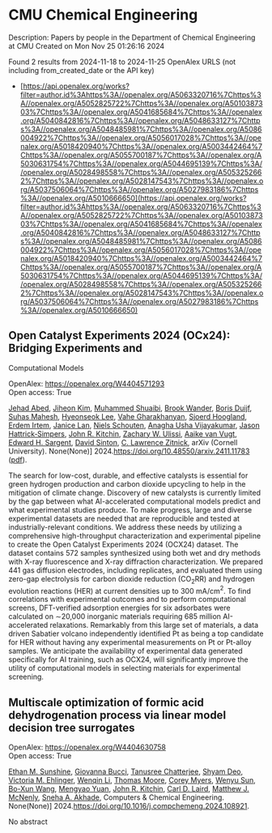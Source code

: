 # CMU Chemical Engineering
Description: Papers by people in the Department of Chemical Engineering at CMU
Created on Mon Nov 25 01:26:16 2024

Found 2 results from 2024-11-18 to 2024-11-25
OpenAlex URLS (not including from_created_date or the API key)
- [https://api.openalex.org/works?filter=author.id%3Ahttps%3A//openalex.org/A5063320716%7Chttps%3A//openalex.org/A5052825722%7Chttps%3A//openalex.org/A5010387303%7Chttps%3A//openalex.org/A5041685684%7Chttps%3A//openalex.org/A5040842816%7Chttps%3A//openalex.org/A5048633127%7Chttps%3A//openalex.org/A5048485981%7Chttps%3A//openalex.org/A5086004922%7Chttps%3A//openalex.org/A5056017028%7Chttps%3A//openalex.org/A5018420940%7Chttps%3A//openalex.org/A5003442464%7Chttps%3A//openalex.org/A5055700187%7Chttps%3A//openalex.org/A5030631754%7Chttps%3A//openalex.org/A5044695139%7Chttps%3A//openalex.org/A5028498558%7Chttps%3A//openalex.org/A5053252662%7Chttps%3A//openalex.org/A5028147543%7Chttps%3A//openalex.org/A5037506064%7Chttps%3A//openalex.org/A5027983186%7Chttps%3A//openalex.org/A5010666650](https://api.openalex.org/works?filter=author.id%3Ahttps%3A//openalex.org/A5063320716%7Chttps%3A//openalex.org/A5052825722%7Chttps%3A//openalex.org/A5010387303%7Chttps%3A//openalex.org/A5041685684%7Chttps%3A//openalex.org/A5040842816%7Chttps%3A//openalex.org/A5048633127%7Chttps%3A//openalex.org/A5048485981%7Chttps%3A//openalex.org/A5086004922%7Chttps%3A//openalex.org/A5056017028%7Chttps%3A//openalex.org/A5018420940%7Chttps%3A//openalex.org/A5003442464%7Chttps%3A//openalex.org/A5055700187%7Chttps%3A//openalex.org/A5030631754%7Chttps%3A//openalex.org/A5044695139%7Chttps%3A//openalex.org/A5028498558%7Chttps%3A//openalex.org/A5053252662%7Chttps%3A//openalex.org/A5028147543%7Chttps%3A//openalex.org/A5037506064%7Chttps%3A//openalex.org/A5027983186%7Chttps%3A//openalex.org/A5010666650)

## Open Catalyst Experiments 2024 (OCx24): Bridging Experiments and
  Computational Models   

OpenAlex: https://openalex.org/W4404571293    
Open access: True
    
[Jehad Abed](https://openalex.org/A5049493917), [Jiheon Kim](https://openalex.org/A5072665637), [Muhammed Shuaibi](https://openalex.org/A5004640526), [Brook Wander](https://openalex.org/A5029824000), [Boris Duijf](https://openalex.org/A5114730528), [Suhas Mahesh](https://openalex.org/A5009269011), [Hyeonseok Lee](https://openalex.org/A5101626237), [Vahe Gharakhanyan](https://openalex.org/A5114730529), [Sjoerd Hoogland](https://openalex.org/A5043670785), [Erdem Irtem](https://openalex.org/A5087548890), [Janice Lan](https://openalex.org/A5000075355), [Niels Schouten](https://openalex.org/A5114730527), [Anagha Usha Vijayakumar](https://openalex.org/A5023315888), [Jason Hattrick‐Simpers](https://openalex.org/A5073635313), [John R. Kitchin](https://openalex.org/A5003442464), [Zachary W. Ulissi](https://openalex.org/A5024574386), [Aaike van Vugt](https://openalex.org/A5022054451), [Edward H. Sargent](https://openalex.org/A5054680242), [David Sinton](https://openalex.org/A5077667729), [C. Lawrence Zitnick](https://openalex.org/A5058450549), arXiv (Cornell University). None(None)] 2024.https://doi.org/10.48550/arxiv.2411.11783 ([pdf](http://arxiv.org/pdf/2411.11783)).
    
The search for low-cost, durable, and effective catalysts is essential for green hydrogen production and carbon dioxide upcycling to help in the mitigation of climate change. Discovery of new catalysts is currently limited by the gap between what AI-accelerated computational models predict and what experimental studies produce. To make progress, large and diverse experimental datasets are needed that are reproducible and tested at industrially-relevant conditions. We address these needs by utilizing a comprehensive high-throughput characterization and experimental pipeline to create the Open Catalyst Experiments 2024 (OCX24) dataset. The dataset contains 572 samples synthesized using both wet and dry methods with X-ray fluorescence and X-ray diffraction characterization. We prepared 441 gas diffusion electrodes, including replicates, and evaluated them using zero-gap electrolysis for carbon dioxide reduction (CO$_2$RR) and hydrogen evolution reactions (HER) at current densities up to $300$ mA/cm$^2$. To find correlations with experimental outcomes and to perform computational screens, DFT-verified adsorption energies for six adsorbates were calculated on $\sim$20,000 inorganic materials requiring 685 million AI-accelerated relaxations. Remarkably from this large set of materials, a data driven Sabatier volcano independently identified Pt as being a top candidate for HER without having any experimental measurements on Pt or Pt-alloy samples. We anticipate the availability of experimental data generated specifically for AI training, such as OCX24, will significantly improve the utility of computational models in selecting materials for experimental screening.    

    

## Multiscale optimization of formic acid dehydrogenation process via linear model decision tree surrogates   

OpenAlex: https://openalex.org/W4404630758    
Open access: True
    
[Ethan M. Sunshine](https://openalex.org/A5092859260), [Giovanna Bucci](https://openalex.org/A5077341604), [Tanusree Chatterjee](https://openalex.org/A5074177086), [Shyam Deo](https://openalex.org/A5055823801), [Victoria M. Ehlinger](https://openalex.org/A5085002502), [Wenqin Li](https://openalex.org/A5101551798), [Thomas Moore](https://openalex.org/A5061541871), [Corey Myers](https://openalex.org/A5065047172), [Wenyu Sun](https://openalex.org/A5081013058), [Bo-Xun Wang](https://openalex.org/A5056642604), [Mengyao Yuan](https://openalex.org/A5006428375), [John R. Kitchin](https://openalex.org/A5003442464), [Carl D. Laird](https://openalex.org/A5030631754), [Matthew J. McNenly](https://openalex.org/A5112550844), [Sneha A. Akhade](https://openalex.org/A5042139840), Computers & Chemical Engineering. None(None)] 2024.https://doi.org/10.1016/j.compchemeng.2024.108921.
    
No abstract    

    
